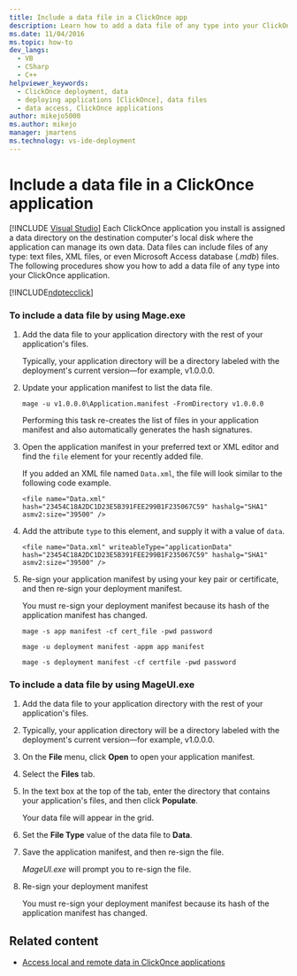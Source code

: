 ```yaml
---
title: Include a data file in a ClickOnce app
description: Learn how to add a data file of any type into your ClickOnce application to be stored in a data directory on the destination computer local disk.
ms.date: 11/04/2016
ms.topic: how-to
dev_langs: 
  - VB
  - CSharp
  - C++
helpviewer_keywords: 
  - ClickOnce deployment, data
  - deploying applications [ClickOnce], data files
  - data access, ClickOnce applications
author: mikejo5000
ms.author: mikejo
manager: jmartens
ms.technology: vs-ide-deployment
---
```

# Include a data file in a ClickOnce application

 [!INCLUDE [Visual Studio](~/includes/applies-to-version/vs-windows-only.md)]
Each ClickOnce application you install is assigned a data directory on the destination computer's local disk where the application can manage its own data. Data files can include files of any type: text files, XML files, or even Microsoft Access database (*.mdb*) files. The following procedures show you how to add a data file of any type into your ClickOnce application.

 [!INCLUDE[ndptecclick](../deployment/includes/dotnet-dotnetmage-exe.md)]

### To include a data file by using Mage.exe

1. Add the data file to your application directory with the rest of your application's files.

    Typically, your application directory will be a directory labeled with the deployment's current version—for example, v1.0.0.0.

2. Update your application manifest to list the data file.

    `mage -u v1.0.0.0\Application.manifest -FromDirectory v1.0.0.0`

    Performing this task re-creates the list of files in your application manifest and also automatically generates the hash signatures.

3. Open the application manifest in your preferred text or XML editor and find the `file` element for your recently added file.

    If you added an XML file named `Data.xml`, the file will look similar to the following code example.

   `<file name="Data.xml" hash="23454C18A2DC1D23E5B391FEE299B1F235067C59" hashalg="SHA1" asmv2:size="39500" />`

4. Add the attribute `type` to this element, and supply it with a value of `data`.

   `<file name="Data.xml" writeableType="applicationData" hash="23454C18A2DC1D23E5B391FEE299B1F235067C59" hashalg="SHA1" asmv2:size="39500" />`

5. Re-sign your application manifest by using your key pair or certificate, and then re-sign your deployment manifest.

    You must re-sign your deployment manifest because its hash of the application manifest has changed.

    `mage -s app manifest -cf cert_file -pwd password`

    `mage -u deployment manifest -appm app manifest`

    `mage -s deployment manifest -cf certfile -pwd password`

### To include a data file by using MageUI.exe

1. Add the data file to your application directory with the rest of your application's files.

2. Typically, your application directory will be a directory labeled with the deployment's current version—for example, v1.0.0.0.

3. On the **File** menu, click **Open** to open your application manifest.

4. Select the **Files** tab.

5. In the text box at the top of the tab, enter the directory that contains your application's files, and then click **Populate**.

     Your data file will appear in the grid.

6. Set the **File Type** value of the data file to **Data**.

7. Save the application manifest, and then re-sign the file.

     *MageUI.exe* will prompt you to re-sign the file.

8. Re-sign your deployment manifest

     You must re-sign your deployment manifest because its hash of the application manifest has changed.

## Related content
- [Access local and remote data in ClickOnce applications](../deployment/accessing-local-and-remote-data-in-clickonce-applications.md)
